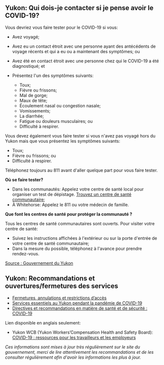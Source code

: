 ## Yukon: Qui dois-je contacter si je pense avoir le COVID-19?

Vous devriez vous faire tester pour le COVID-19 si vous:

- Avez voyagé;
- Avez eu un contact étroit avec une personne ayant des antécédents de voyage récents et qui a eu ou a maintenant des symptômes; ou
- Avez été en contact étroit avec une personne chez qui le COVID-19 a été diagnostiqué; et
- Présentez l'un des symptômes suivants:

  - Toux;
  - Fièvre ou frissons;
  - Mal de gorge;
  - Maux de tête;
  - Écoulement nasal ou congestion nasale;
  - Vomissements;
  - La diarrhée;
  - Fatigue ou douleurs musculaires; ou
  - Difficulté à respirer.
  
Vous devez également vous faire tester si vous n'avez pas voyagé hors du Yukon mais que vous présentez les symptômes suivants:

- Toux;
- Fièvre ou frissons; ou
- Difficulté à respirer.

Téléphonez toujours au 811 avant d'aller quelque part pour vous faire tester.

**Où se faire tester?**

- Dans les communautés: Appelez votre centre de santé local pour organiser un test de dépistage. [Trouvez un centre de santé communautaire](https://yukon.ca/fr/sante-et-bien-etre/hopitaux-et-centres-de-sante/hopitaux-et-centres-de-sante);
- À Whitehorse: Appelez le 811 ou votre médecin de famille.

**Que font les centres de santé pour protéger la communauté ?**

Tous les centres de santé communautaires sont ouverts. Pour visiter votre centre de santé:

- Suivez les instructions affichées à l'extérieur ou sur la porte d'entrée de votre centre de santé communautaire;
- Dans la mesure du possible, téléphonez à l'avance pour prendre rendez-vous.

[Source : Gouvernement du Yukon](https://yukon.ca/fr/questions-frequentes-la-covid-19-au-yukon)

## Yukon: Recommandations et ouvertures/fermetures des services

- [Fermetures, annulations et restrictions d’accès](https://yukon.ca/fr/fermetures-annulations-et-restrictions-dacces)
- [Services essentiels au Yukon pendant la pandémie de COVID-19](https://yukon.ca/fr/health-and-wellness/covid-19/essential-services-yukon-during-covid-19)
- [Directives et recommandations en matière de santé et de sécurité : COVID-19](https://yukon.ca/fr/industry-specific-guidelines-and-recommendations-covid-19)

Lien disponible en anglais seulement:

- Yukon WCB (Yukon Workers’Compensation Health and Safety Board): [COVID-19 : ressources pour les travailleurs et les employeurs](https://wcb.yk.ca/COVID-19.aspx)

_Ces informations sont mises à jour très régulièrement sur le site du gouvernement, merci de lire attentivement les recommandations et de les consulter régulièrement afin d'avoir les informations les plus à jour._
